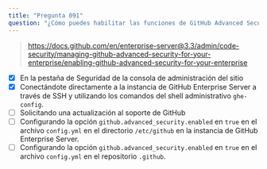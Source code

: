 ```yaml
---
title: "Pregunta 091"
question: "¿Cómo puedes habilitar las funciones de GitHub Advanced Security en GitHub Enterprise Server? (Elige dos.)"
---
```


> https://docs.github.com/en/enterprise-server@3.3/admin/code-security/managing-github-advanced-security-for-your-enterprise/enabling-github-advanced-security-for-your-enterprise
- [x] En la pestaña de Seguridad de la consola de administración del sitio
- [x] Conectándote directamente a la instancia de GitHub Enterprise Server a través de SSH y utilizando los comandos del shell administrativo `ghe-config`.
- [ ] Solicitando una actualización al soporte de GitHub
- [ ] Configurando la opción `github.advanced_security.enabled` en `true` en el archivo `config.yml` en el directorio `/etc/github` en la instancia de GitHub Enterprise Server.
- [ ] Configurando la opción `github.advanced_security.enabled` en `true` en el archivo `config.yml` en el repositorio `.github`.
